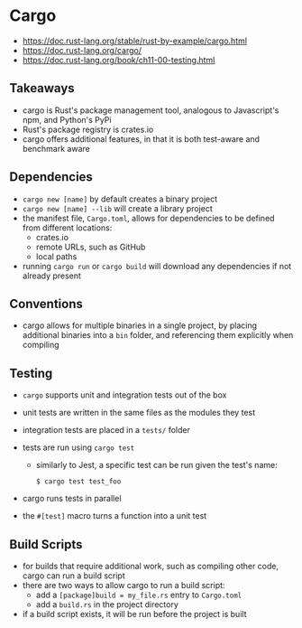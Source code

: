 # Cargo

- https://doc.rust-lang.org/stable/rust-by-example/cargo.html
- https://doc.rust-lang.org/cargo/
- https://doc.rust-lang.org/book/ch11-00-testing.html

## Takeaways

- cargo is Rust's package management tool, analogous to Javascript's npm, and
  Python's PyPi
- Rust's package registry is crates.io
- cargo offers additional features, in that it is both test-aware and benchmark
  aware

## Dependencies

- `cargo new [name]` by default creates a binary project
- `cargo new [name] --lib` will create a library project
- the manifest file, `Cargo.toml`, allows for dependencies to be defined from
  different locations:
  - crates.io
  - remote URLs, such as GitHub
  - local paths
- running `cargo run` or `cargo build` will download any dependencies if not
  already present

## Conventions

- cargo allows for multiple binaries in a single project, by placing additional
  binaries into a `bin` folder, and referencing them explicitly when compiling

## Testing

- `cargo` supports unit and integration tests out of the box
- unit tests are written in the same files as the modules they test
- integration tests are placed in a `tests/` folder
- tests are run using `cargo test`

  - similarly to Jest, a specific test can be run given the test's name:

    ```shell
    $ cargo test test_foo
    ```

- cargo runs tests in parallel
- the `#[test]` macro turns a function into a unit test

## Build Scripts

- for builds that require additional work, such as compiling other code, cargo
  can run a build script
- there are two ways to allow cargo to run a build script:
  - add a `[package]build = my_file.rs` entry to `Cargo.toml`
  - add a `build.rs` in the project directory
- if a build script exists, it will be run before the project is built
